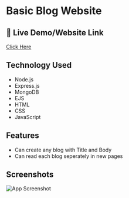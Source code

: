 
# Basic Blog Website


## 🔗 Live Demo/Website Link
[ Click Here ](https://blogsite-czn0.onrender.com)

## Technology Used
- Node.js
- Express.js
- MongoDB
- EJS
- HTML
- CSS
- JavaScript

## Features
- Can create any blog with Title and Body
- Can read each blog seperately in new pages

## Screenshots

![App Screenshot](https://img.freepik.com/premium-vector/word-concept-color-geometric-shapes-blog_205544-12899.jpg)
